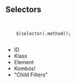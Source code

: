 ##  Selectors

<pre><code class="javascript">
	
	$(selector).method();

</code></pre>

- ID
- Klass
- Element
- Kombos!
- "Child Filters"